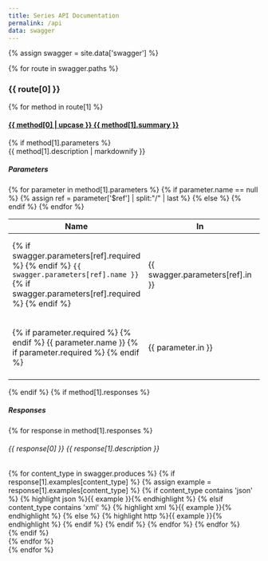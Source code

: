 ```yaml
---
title: Series API Documentation
permalink: /api
data: swagger
---
```


{% assign swagger = site.data['swagger'] %}

{% for route in swagger.paths %}
<div class="swagger-paths">
  <h3 data-toc-skip class="swagger-path">{{ route[0] }}</h3>
  {% for method in route[1] %}
  <div class="swagger-method swagger-method-{{ method[0] }}">
    <h4 data-toc-skip class="swagger-method-title">
      <a href="#" class="swagger-method-link">
        <span class="swagger-method-name">{{ method[0] | upcase }}</span>
        {{ method[1].summary }}
      </a>
    </h4>
    <div class="swagger-method-details">
      {% if method[1].parameters %}
      <div class="swagger-method-description">
        {{ method[1].description | markdownify }}
      </div>
      <div class="swagger-parameters">
        <h5 data-toc-skip>Parameters</h5>
        <table class="table">
          <thead>
            <tr>
              <th>Name</th>
              <th>In</th>
              <th>Description</th>
              <th>Type</th>
            </tr>
          </thead>
          <tbody>
            {% for parameter in method[1].parameters %}
             {% if parameter.name == null %}
              {% assign ref = parameter['$ref'] | split:"/" | last %}
              <tr>
               <td>
                 {% if swagger.parameters[ref].required %}
                 <span class="swagger-parameter-required">
                 {% endif %}
                 <code>{{ swagger.parameters[ref].name }}</code>
                 {% if swagger.parameters[ref].required %}
                 </span>
                 {% endif %}
               </td>
               <td>{{ swagger.parameters[ref].in }}</td>
               <td>{{ swagger.parameters[ref].description | markdownify }}</td>
               <td>
                 {% if swagger.parameters[ref].type %}
                 {{ swagger.parameters[ref].type | capitalize }}
                 {% if swagger.parameters[ref].items %}
                 of {{ swagger.parameters[ref].items.type | capitalize }}
                 {% endif %}
                 {% else %}
                 String
                 {% endif %}
               </td>
              </tr>
              {% else %}
              <tr>
                <td>
                  {% if parameter.required %}
                  <span class="swagger-parameter-required">
                  {% endif %}
                  {{ parameter.name }}
                  {% if parameter.required %}
                  </span>
                  {% endif %}
                </td>
                <td>{{ parameter.in }}</td>
                <td>{{ parameter.description }}</td>
                <td>
                  {% if parameter.type %}
                  {{ parameter.type | capitalize }}
                  {% if parameter.items %}
                  of {{ parameter.items.type | capitalize }}
                  {% endif %}
                  {% else %}
                  String
                  {% endif %}
                </td>
              </tr>
             {% endif %}
            {% endfor %}
          </tbody>
        </table>
      </div>
      {% endif %}
      {% if method[1].responses %}
      <div class="swagger-response">
        <h5 data-toc-skip>Responses</h5>
        {% for response in method[1].responses %}
        <h6 data-toc-skip>
          <span class="swagger-response-code">{{ response[0] }}</span>
          {{ response[1].description }}
        </h6>
        {% for content_type in swagger.produces %}
          {% if response[1].examples[content_type] %}
            {% assign example = response[1].examples[content_type] %}
            {% if content_type contains 'json' %}
              {% highlight json %}{{ example }}{% endhighlight %}
            {% elsif content_type contains 'xml' %}
              {% highlight xml %}{{ example }}{% endhighlight %}
            {% else %}
              {% highlight http %}{{ example }}{% endhighlight %}
            {% endif %}
          {% endif %}
        {% endfor %}
        {% endfor %}
      </div>
      {% endif %}
    </div>
  </div>
  {% endfor %}
  
</div>
{% endfor %}
